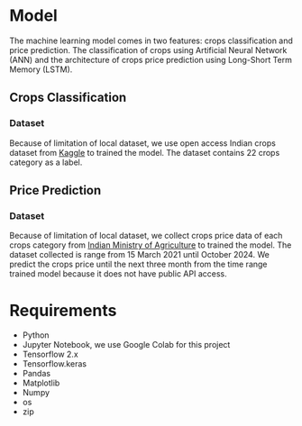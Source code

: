 # Model
The machine learning model comes in two features: crops classification and price prediction. The classification of crops using Artificial Neural Network (ANN) and the architecture of crops price prediction using Long-Short Term Memory (LSTM).
## Crops Classification
### Dataset
Because of limitation of local dataset, we use open access Indian crops dataset from [Kaggle](https://www.kaggle.com/datasets/siddharthss/crop-recommendation-dataset) to trained the model. The dataset contains 22 crops category as a label.

## Price Prediction
### Dataset
Because of limitation of local dataset, we collect crops price data of each crops category from [Indian Ministry of Agriculture](https://agmarknet.gov.in/) to trained the model. The dataset collected is range from 15 March 2021 until October 2024. We predict the crops price until the next three month from the time range trained model because it does not have public API access.

# Requirements
- Python
- Jupyter Notebook, we use Google Colab for this project
- Tensorflow 2.x
- Tensorflow.keras
- Pandas
- Matplotlib
- Numpy
- os
- zip

